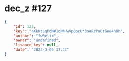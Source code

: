 
# dec_z #127
                
```JSON
{
    "id": 127,
    "key": "aXkWtLqPqN#1qNhHwVpQpcU*3seRzPaOtGe&4hOh",
    "author": "fwRelik",
    "owner": "undefined",
    "lisance_key": null,
    "date": "2023-3-05 17:33"
}
```
    
